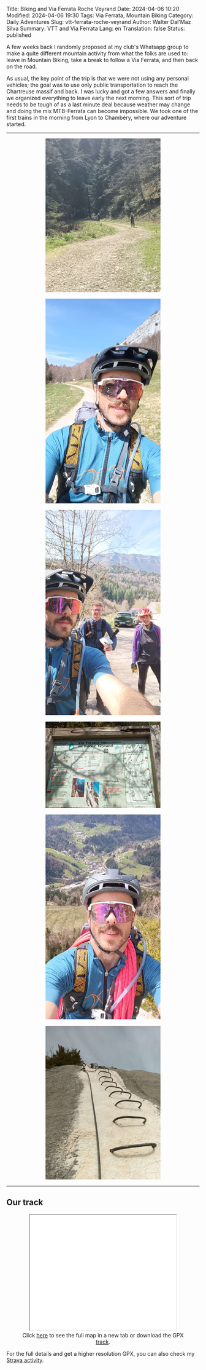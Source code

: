 Title:       Biking and Via Ferrata Roche Veyrand
Date:        2024-04-06 10:20
Modified:    2024-04-06 19:30
Tags:        Via Ferrata, Mountain Biking
Category:    Daily Adventures
Slug:        vtt-ferrata-roche-veyrand
Author:      Walter Dal'Maz Silva
Summary:     VTT and Via Ferrata
Lang:        en
Translation: false
Status:      published

A few weeks back I randomly proposed at my club's Whatsapp group to make a quite different mountain activity from what the folks are used to: leave in Mountain Biking, take a break to follow a Via Ferrata, and then back on the road.

As usual, the key point of the trip is that we were not using any personal vehicles; the goal was to use only public transportation to reach the Chartreuse massif and back. I was lucky and got a few answers and finally we organized everything to leave early the next morning. This sort of trip needs to be tough of as a last minute deal because weather may change and doing the mix MTB-Ferrata can become impossible. We took one of the first trains in the morning from Lyon to Chambéry, where our adventure started.

---

<figure align="center">
<img src="media/2024-04-06-Chartreuse-Roche-Veyrand/IMG_20240406_110158_661.jpg" alt="" width="300px" />
<figcaption></figcaption>
</figure>

<figure align="center">
<img src="media/2024-04-06-Chartreuse-Roche-Veyrand/IMG_20240406_122220_469.jpg" alt="" width="300px" />
<figcaption></figcaption>
</figure>

<figure align="center">
<img src="media/2024-04-06-Chartreuse-Roche-Veyrand/IMG_20240406_131401_017.jpg" alt="" width="300px" />
<figcaption></figcaption>
</figure>

<figure align="center">
<img src="media/2024-04-06-Chartreuse-Roche-Veyrand/IMG_20240406_135042_164.jpg" alt="" width="300px" />
<figcaption></figcaption>
</figure>

<figure align="center">
<img src="media/2024-04-06-Chartreuse-Roche-Veyrand/IMG_20240406_145326_415.jpg" alt="" width="300px" />
<figcaption></figcaption>
</figure>

<figure align="center">
<img src="media/2024-04-06-Chartreuse-Roche-Veyrand/IMG_20240406_155549_895.jpg" alt="" width="300px" />
<figcaption></figcaption>
</figure>

---

## Our track

<figure align="center">
    <iframe 
        src   = "media/2024-04-06-Chartreuse-Roche-Veyrand"
        width = "90%"
        height= "300px"
        title = "Adventure Track"
        >
    </iframe>
    <figcaption>
    Click <a href="media/2024-04-06-Chartreuse-Roche-Veyrand" target="_blank">here</a> to see the full map in a new tab or download the GPX <a href="media/2024-04-06-Chartreuse-Roche-Veyrand/track.gpx" target="_blank">track</a>.
    </figcaption>
</figure>

For the full details and get a higher resolution GPX, you can also check my [Strava activity](https://www.strava.com/activities/11121224316).
